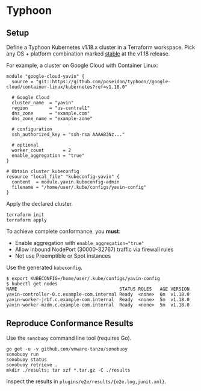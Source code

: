# Typhoon

## Setup

Define a Typhoon Kubernetes v1.18.x cluster in a Terraform workspace. Pick any OS + platform combination marked [stable](https://github.com/poseidon/typhoon/blob/v1.18.0/README.md#modules) at the v1.18 release.

For example, a cluster on Google Cloud with Container Linux:

```
module "google-cloud-yavin" {
  source = "git::https://github.com/poseidon/typhoon//google-cloud/container-linux/kubernetes?ref=v1.18.0"

  # Google Cloud
  cluster_name  = "yavin"
  region        = "us-central1"
  dns_zone      = "example.com"
  dns_zone_name = "example-zone"

  # configuration
  ssh_authorized_key = "ssh-rsa AAAAB3Nz..."

  # optional
  worker_count       = 2
  enable_aggregation = "true"
}

# Obtain cluster kubeconfig
resource "local_file" "kubeconfig-yavin" {
  content  = module.yavin.kubeconfig-admin
  filename = "/home/user/.kube/configs/yavin-config"
}
```

Apply the declared cluster.

```
terraform init
terraform apply
```

To achieve complete conformance, you **must**:

* Enable aggregation with `enable_aggregation="true"`
* Allow inbound NodePort (30000-32767) traffic via firewall rules
* Not use Preemptible or Spot instances

Use the generated `kubeconfig`.

```
$ export KUBECONFIG=/home/user/.kube/configs/yavin-config
$ kubectl get nodes
NAME                                      STATUS ROLES   AGE VERSION
yavin-controller-0.c.example-com.internal Ready  <none>  6m  v1.18.0
yavin-worker-jrbf.c.example-com.internal  Ready  <none>  5m  v1.18.0
yavin-worker-mzdm.c.example-com.internal  Ready  <none>  5m  v1.18.0
```

## Reproduce Conformance Results

Use the `sonobuoy` command line tool (requires Go).

```
go get -u -v github.com/vmware-tanzu/sonobuoy
sonobuoy run
sonobuoy status
sonobuoy retrieve .
mkdir ./results; tar xzf *.tar.gz -C ./results
```

Inspect the results in `plugins/e2e/results/{e2e.log,junit.xml}`.
